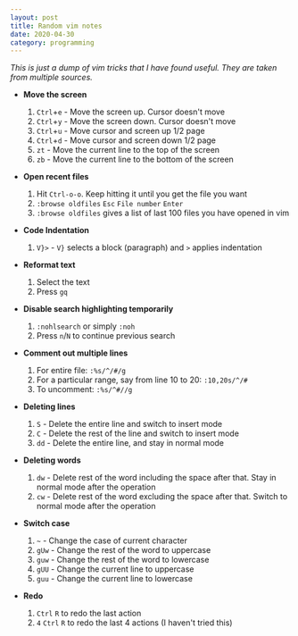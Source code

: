 ```yaml
---
layout: post
title: Random vim notes
date: 2020-04-30
category: programming
---
```


*This is just a dump of vim tricks that I have found useful. They are
taken from multiple sources.*

+ **Move the screen**
  1. `Ctrl`+`e` - Move the screen up. Cursor doesn't move
  2. `Ctrl`+`y` - Move the screen down. Cursor doesn't move
  3. `Ctrl`+`u` - Move cursor and screen up 1/2 page
  4. `Ctrl`+`d` - Move cursor and screen down 1/2 page 
  3. `zt` - Move the current line to the top of the screen
  4. `zb` - Move the current line to the bottom of the screen

+ **Open recent files**
  1. Hit `Ctrl-o-o`. Keep hitting it until you get the file you want
  2. `:browse oldfiles` `Esc` `File number` `Enter`
  3. `:browse oldfiles` gives a list of last 100 files you have opened in vim

+ **Code Indentation**
  1. `V}>` - `V}` selects a block (paragraph) and `>` applies indentation

+ **Reformat text**
  1. Select the text
  2. Press `gq`

+ **Disable search highlighting temporarily**
  1. `:nohlsearch` or simply `:noh`
  2. Press `n`/`N` to continue previous search

+ **Comment out multiple lines**
  1. For entire file: `:%s/^/#/g`
  2. For a particular range, say from line 10 to 20: `:10,20s/^/#`
  3. To uncomment: `:%s/^#//g`

+ **Deleting lines**
  1. `S` - Delete the entire line and switch to insert mode
  2. `C` - Delete the rest of the line and switch to insert mode
  3. `dd` - Delete the entire line, and stay in normal mode

+ **Deleting words**
  1. `dw` - Delete rest of the word including the space after that. Stay in
     normal mode after the operation
  2. `cw` - Delete rest of the word excluding the space after that. Switch to
     normal mode after the operation

+ **Switch case**
  1. `~` - Change the case of current character
  2. `gUw` - Change the rest of the word to uppercase
  3. `guw` - Change the rest of the word to lowercase
  4. `gUU` - Change the current line to uppercase
  5. `guu` - Change the current line to lowercase


+ **Redo**
  1. `Ctrl` `R` to redo the last action
  2. `4` `Ctrl` `R` to redo the last 4 actions (I haven't tried this)
